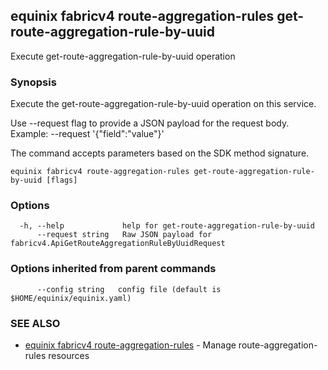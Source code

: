 ## equinix fabricv4 route-aggregation-rules get-route-aggregation-rule-by-uuid

Execute get-route-aggregation-rule-by-uuid operation

### Synopsis

Execute the get-route-aggregation-rule-by-uuid operation on this service.

Use --request flag to provide a JSON payload for the request body.
Example: --request '{"field":"value"}'

The command accepts parameters based on the SDK method signature.

```
equinix fabricv4 route-aggregation-rules get-route-aggregation-rule-by-uuid [flags]
```

### Options

```
  -h, --help             help for get-route-aggregation-rule-by-uuid
      --request string   Raw JSON payload for fabricv4.ApiGetRouteAggregationRuleByUuidRequest
```

### Options inherited from parent commands

```
      --config string   config file (default is $HOME/equinix/equinix.yaml)
```

### SEE ALSO

* [equinix fabricv4 route-aggregation-rules](equinix_fabricv4_route-aggregation-rules.md)	 - Manage route-aggregation-rules resources

